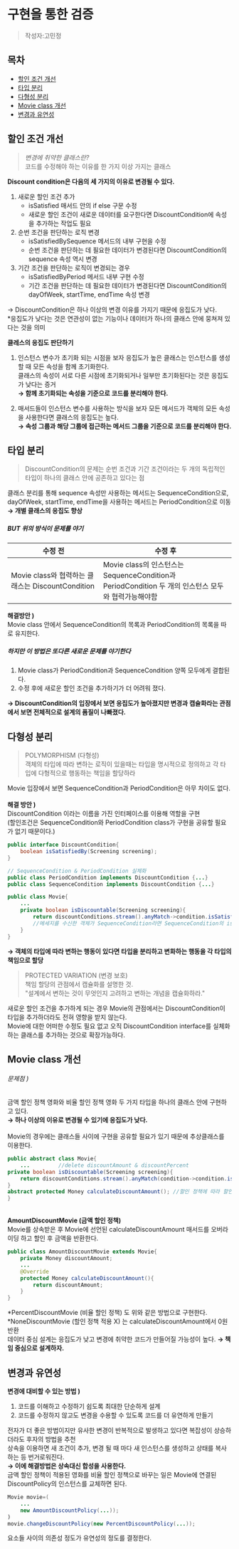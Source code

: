 # 구현을 통한 검증
> 작성자:고민정

## 목차
- [할인 조건 개선](#할인-조건-개선)
- [타입 분리](#타입-분리)
- [다형성 분리](#다형성-분리)
- [Movie class 개선](#Movie-class-개선)
- [변경과 유연성](#변경과-유연성)

## 할인 조건 개선 
>  _변경에 취약한 클래스란?_ <br> 코드를 수정해야 하는 이유를 한 가지 이상 가지는 클래스

**Discount condition은 다음의 세 가지의 이유로 변경될 수 있다.**
1. 새로운 할인 조건 추가
    - isSatisfied 매서드 안의 if else 구문 수정
    - 새로운 할인 조건이 새로운 데이터를 요구한다면 DiscountCondition에 속성을 추가하는 작업도 필요
2. 순번 조건을 판단하는 로직 변경
    - isSatisfiedBySequence 메서드의 내부 구현을 수정
    - 순번 조건을 판단하는 데 필요한 데이터가 변경된다면 DiscountCondition의 sequence 속성 역시 변경
3. 기간 조건을 판단하는 로직이 변경되는 경우
    - isSatisfiedByPeriod 메서드 내부 구현 수정
    - 기간 조건을 판단하는 데 필요한 데이터가 변경된다면 DiscountCondition의 dayOfWeek, startTime, endTime 속성 변경

→ DiscountCondition은 하나 이상의 변경 이유를 가지기 때문에 응집도가 낮다. <br>
*응집도가 낮다는 것은 연관성이 없는 기능이나 데이터가 하나의 클래스 안에 뭉쳐져 있다는 것을 의미

 **클레스의 응집도 판단하기**
1. 인스턴스 변수가 초기화 되는 시점을 보자
응집도가 높은 클래스는 인스턴스를 생성할 때 모든 속성을 함께 초기화한다. <br>
클래스의 속성이 서로 다른 시점에 초기화되거나 일부만 초기화된다는 것은 응집도가 낮다는 증거<br>
**→  함께 초기화되는 속성을  기준으로  코드를 분리해야 한다.**

2. 매서드들이 인스턴스 변수를 사용하는 방식을 보자
모든 메서드가 객체의 모든 속성을 사용한다면 클래스의 응집도는 높다.<br>
**→  속성 그룹과 해당 그룹에 접근하는 메서드 그룹을 기준으로 코드를 분리해야 한다.**

## 타입 분리
>DiscountCondition의 문제는 순번 조건과 기간 조건이라는 두 개의 독립적인 타입이 하나의 클래스 안에 공존하고 있다는 점
 
클래스 분리를 통해 sequence 속성만 사용하는 메서드는 SequenceCondition으로, dayOfWeek, startTime, endTime을 사용하는 메서드는 PeriodCondition으로 이동 **→  개별 클래스의 응집도 향상**

##### BUT 위의 방식이 문제를 야기

|수정 전|수정 후|
|------|---|
|Movie class와 협력하는 클래스는 DiscountCondition |Movie class의 인스턴스는 SequenceCondition과 PeriodCondition 두 개의 인스턴스 모두와 협력가능해야함|

**해결방안 )** <br>
Movie class 안에서 SequenceCondition의 목록과 PeriodCondition의 목록을 따로 유지한다.
   ##### 하지만  이 방법은 또다른 새로운 문제를 야기한다
1. Movie class가 PeriodCondition과 SequenceCondition 양쪽 모두에게 결합된다.
2. 수정 후에 새로운 할인 조건을 추가하기가 더 어려워 졌다.

**→  DiscountCondition의 입장에서 보면 응집도가 높아졌지만 변경과 캡슐화라는 관점에서 보면 전체적으로 설계의 품질이 나빠졌다.**

## 다형성 분리
> POLYMORPHISM (다형성)<br>
객체의 타입에 따라 변하는 로직이 있을때는 타입을 명시적으로 정의하고 각 타입에 다형적으로 행동하는 책임을 할당하라

Movie 입장에서 보면 SequenceCondition과 PeriodCondition은 아무 차이도 없다. <br>
<br>
**해결 방안 )** <br>
DiscountCondition 이라는 이름을 가진 인터페이스를 이용해 역할을 구현 <br>(할인조건은 SequenceCondition와 PeriodCondition class가 구현을 공유할 필요가 없기 때문이다.)
```java
public interface DiscountCondition{
    boolean isSatisfiedBy(Screening screening);
}

// SequenceCondition & PeriodCondition 실체화
public class PeriodCondition implements DiscountCondition {...}
public class SequenceCondition implements DiscountCondition {...}

public class Movie{
    ...
    private boolean isDiscountable(Screening screening){
        return discountConditions.stream().anyMatch->condition.isSatisfiedBy(screening));
        //메세지를 수신한 객체가 SequenceCondition라면 SequenceCondition의 isSatisfedBy 메서드 실행
    }
}
```    
**→ 객체의 타입에 따라 변하는 행동이 있다면 타입을 분리하고 변화하는 행동을 각 타입의 책임으로 할당**   
> PROTECTED VARIATION (변경 보호)<br>
책임 할당의 관점에서 캡슐화를 설명한 것. <br>
"설계에서 변하는 것이 무엇인지 고려하고 변하는 개념을 캡슐화하라."

새로운 할인 조건을 추가하게 되는 경우 Movie의 관점에서는 DiscountCondition이 타입을 추가하더라도 전혀 영향을 받지 않는다. <br>
Movie에 대한 어떠한 수정도 필요 없고 오직 DiscountCondition interface를 실체화 하는 클래스를 추가하는 것으로 확장가능하다.

## Movie class 개선
###### 문제점 ) <br>
금액 할인 정책 영화와 비율 할인 정책 영화 두 가지 타입을 하나의 클래스 안에 구현하고 있다.<br>
**→  하나 이상의 이유로 변경될 수 있기에 응집도가 낮다.** <br>
<br>
Movie의 경우에는 클래스들 사이에 구현을 공유할 필요가 있기 때문에 추상클래스를 이용한다.
```java
public abstract class Movie{
    ...         //delete discountAmount & discountPercent
private boolean isDiscountable(Screening screening){
    return discountConditions.stream().anyMatch(condition->condition.isSatisfiedBy(screening));
}
abstract protected Money calculateDiscountAmount(); //할인 정책에 따라 할인 금액 계산 로직이 달라져야함
}
```

<br>**AmountDiscountMovie (금액 할인 정책)** <br>
Movie를 상속받은 후 Movie에 선언된 calculateDiscountAmount 매서드를 오버라이딩 하고 할인 후 금액을 반환한다.
```java
public class AmountDiscountMovie extends Movie{
    private Money discountAmount;
    ...
    @Override
    protected Money calculateDiscountAmount(){
        return discountAmount;
    }
}
``` 
*PercentDiscountMovie (비율 할인 정책) 도 위와 같은 방법으로 구현한다.<br>
*NoneDiscountMovie (할인 정책 적용 X) 는 calculateDiscountAmount에서 0원 반환<br>
데이터 중심 설계는 응집도가 낮고 변경에 취약한 코드가 만들어질 가능성이 높다.
**→ 책임 중심으로 설계하자.**  

## 변경과 유연성
**변경에 대비할 수 있는 방법 )** <br>
1. 코드를 이해하고 수정하기 쉽도록 최대한 단순하게 설계
2. 코드를 수정하지 않고도 변경을 수용할 수 있도록 코드를 더 유연하게 만들기

전자가 더 좋은 방법이지만 유사한 변경이 반복적으로 발생하고 있다면 복잡성이 상승하더라도 후자의 방법을 추천
<br>
상속을 이용하면 새 조건이 추가, 변경 될 때 마다 새 인스턴스를 생성하고 상태를 복사하는 등 번거로워진다.<br>
**→ 이에 해결방법은 상속대신 합성을 사용한다.** <br>
금액 할인 정책이 적용된 영화를 비율 할인 정책으로 바꾸는 일은 Movie에 연결된 DiscountPolicy의 인스턴스를 교체하면 된다.
```java
Movie movie=(
    ...
    new AmountDiscountPolicy(...));
)
movie.changeDiscountPolicy(new PercentDiscountPolicy(...));
``` 
요소들 사이의 의존성 정도가 유연성의 정도를 결정한다. 
